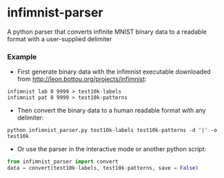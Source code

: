 # infimnist-parser
A python parser that converts infinite MNIST binary data to a readable format with a user-supplied delimiter

### Example

* First generate binary data with the infimnist executable downloaded from <http://leon.bottou.org/projects/infimnist>:

```
infimnist lab 0 9999 > test10k-labels
infimnist pat 0 9999 > test10k-patterns
```

* Then convert the binary data to a human readable format with any delimiter:

```
python infimnist_parser.py test10k-labels test10k-patterns -d '|' -o test10k
```

* Or use the parser in the interactive mode or another python script:

```python
from infimnist_parser import convert
data = convert(test10k-labels, test10k-patterns, save = False)
```
